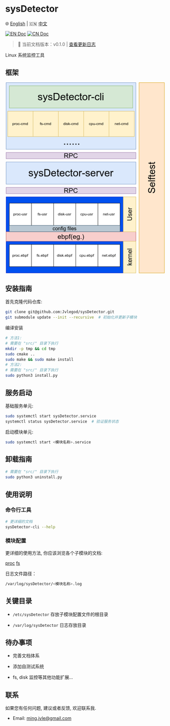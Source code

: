 # sysDetector

🌐 [English](./docs/README-EN.md) | 🇨🇳 [中文](./docs/zh/README_ZH.md)

[![EN Doc](https://img.shields.io/badge/Document-English-blue)](./docs/README-EN.md)
[![CN Doc](https://img.shields.io/badge/文档-中文-red)](./docs/zh/README_ZH.md)

> 📌 当前文档版本：v0.1.0 | [查看更新日志](CHANGELOG-zh.md)

Linux 系统监控工具

## 框架

<div align="center">
  <img src="../sysDetector.drawio.png" alt="description" width="500"/>
</div>

## 安装指南

首先克隆代码仓库:

```bash
git clone git@github.com:Jvlegod/sysDetector.git
git submodule update --init --recursive  # 初始化并更新子模块
```

编译安装

```bash
# 方法1:
# 需要在 "src/" 目录下执行
mkdir -p tmp && cd tmp
sudo cmake ..
sudo make && sudo make install
# 方法2:
# 需要在 "src/" 目录下执行
sudo python3 install.py
```

## 服务启动

基础服务单元:

```bash
sudo systemctl start sysDetector.service
systemctl status sysDetector.service  # 验证服务状态
```

启动模块单元:

```bash
sudo systemctl start <模块名称>.service
```

## 卸载指南

```bash
# 需要在 "src/" 目录下执行
sudo python3 uninstall.py
```

## 使用说明

### 命令行工具

```bash
# 更详细的文档
sysDetector-cli --help
```

### 模块配置

更详细的使用方法, 你应该浏览各个子模块的文档:

[proc](../../src/sysDetector-ebpf/configs/proc/README.md) [fs](../../src/sysDetector-ebpf/configs/fs/README.md)

日志文件路径：

```bash
/var/log/sysDetector/<模块名称>.log
```

## 关键目录

- `/etc/sysDetector` 存放子模块配置文件的根目录

- `/var/log/sysDetector` 日志存放目录

## 待办事项

- 完善文档体系

- 添加自测试系统

- fs, disk 监控等其他功能扩展...

## 联系

如果您有任何问题, 建议或者反馈, 欢迎联系我.

- Email: ming.jvle@gmail.com